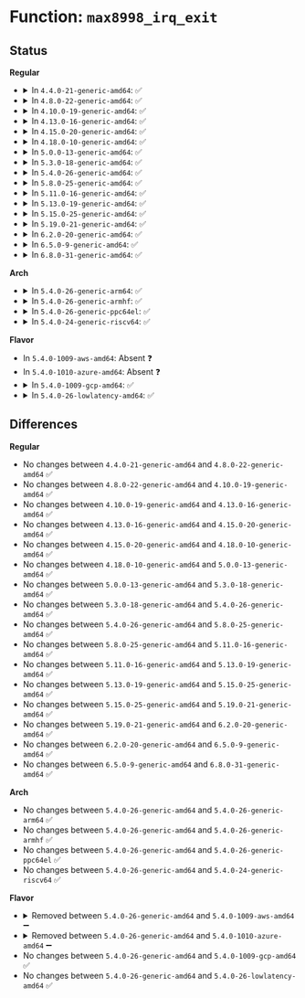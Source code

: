 # Function: <code>max8998_irq_exit</code>

## Status
<b>Regular</b>
<ul>
<li>
<details>
<summary>In <code>4.4.0-21-generic-amd64</code>: ✅</summary>

```c
void max8998_irq_exit(struct max8998_dev * max8998)
```

```json
{
  "name": "max8998_irq_exit",
  "collision_type": "Unique Global",
  "inline_type": "No",
  "funcs": [
    {
      "addr": 18446744071584685232,
      "name": "max8998_irq_exit",
      "external": true,
      "loc": "drivers/mfd/max8998-irq.c:269",
      "file": "drivers/mfd/max8998-irq.c",
      "inline": "seen, unknown",
      "caller_inline": [],
      "caller_func": [
        "drivers/mfd/max8998.c:max8998_i2c_remove",
        "drivers/mfd/max8998.c:max8998_i2c_probe"
      ]
    }
  ],
  "symbols": [
    {
      "addr": 18446744071584685232,
      "name": "max8998_irq_exit",
      "section": ".text",
      "bind": "STB_GLOBAL",
      "size": 54
    }
  ]
}
```
</details>
</li>
<li>
<details>
<summary>In <code>4.8.0-22-generic-amd64</code>: ✅</summary>

```c
void max8998_irq_exit(struct max8998_dev * max8998)
```

```json
{
  "name": "max8998_irq_exit",
  "collision_type": "Unique Global",
  "inline_type": "No",
  "funcs": [
    {
      "addr": 18446744071585032768,
      "name": "max8998_irq_exit",
      "external": true,
      "loc": "drivers/mfd/max8998-irq.c:269",
      "file": "drivers/mfd/max8998-irq.c",
      "inline": "seen, unknown",
      "caller_inline": [],
      "caller_func": [
        "drivers/mfd/max8998.c:max8998_i2c_probe"
      ]
    }
  ],
  "symbols": [
    {
      "addr": 18446744071585032768,
      "name": "max8998_irq_exit",
      "section": ".text",
      "bind": "STB_GLOBAL",
      "size": 54
    }
  ]
}
```
</details>
</li>
<li>
<details>
<summary>In <code>4.10.0-19-generic-amd64</code>: ✅</summary>

```c
void max8998_irq_exit(struct max8998_dev * max8998)
```

```json
{
  "name": "max8998_irq_exit",
  "collision_type": "Unique Global",
  "inline_type": "No",
  "funcs": [
    {
      "addr": 18446744071585216704,
      "name": "max8998_irq_exit",
      "external": true,
      "loc": "drivers/mfd/max8998-irq.c:269",
      "file": "drivers/mfd/max8998-irq.c",
      "inline": "seen, unknown",
      "caller_inline": [],
      "caller_func": [
        "drivers/mfd/max8998.c:max8998_i2c_probe"
      ]
    }
  ],
  "symbols": [
    {
      "addr": 18446744071585216704,
      "name": "max8998_irq_exit",
      "section": ".text",
      "bind": "STB_GLOBAL",
      "size": 48
    }
  ]
}
```
</details>
</li>
<li>
<details>
<summary>In <code>4.13.0-16-generic-amd64</code>: ✅</summary>

```c
void max8998_irq_exit(struct max8998_dev * max8998)
```

```json
{
  "name": "max8998_irq_exit",
  "collision_type": "Unique Global",
  "inline_type": "No",
  "funcs": [
    {
      "addr": 18446744071585298672,
      "name": "max8998_irq_exit",
      "external": true,
      "loc": "drivers/mfd/max8998-irq.c:269",
      "file": "drivers/mfd/max8998-irq.c",
      "inline": "seen, unknown",
      "caller_inline": [],
      "caller_func": [
        "drivers/mfd/max8998.c:max8998_i2c_probe"
      ]
    }
  ],
  "symbols": [
    {
      "addr": 18446744071585298672,
      "name": "max8998_irq_exit",
      "section": ".text",
      "bind": "STB_GLOBAL",
      "size": 48
    }
  ]
}
```
</details>
</li>
<li>
<details>
<summary>In <code>4.15.0-20-generic-amd64</code>: ✅</summary>

```c
void max8998_irq_exit(struct max8998_dev * max8998)
```

```json
{
  "name": "max8998_irq_exit",
  "collision_type": "Unique Global",
  "inline_type": "No",
  "funcs": [
    {
      "addr": 18446744071585726912,
      "name": "max8998_irq_exit",
      "external": true,
      "loc": "drivers/mfd/max8998-irq.c:269",
      "file": "drivers/mfd/max8998-irq.c",
      "inline": "seen, unknown",
      "caller_inline": [],
      "caller_func": [
        "drivers/mfd/max8998.c:max8998_i2c_probe"
      ]
    }
  ],
  "symbols": [
    {
      "addr": 18446744071585726912,
      "name": "max8998_irq_exit",
      "section": ".text",
      "bind": "STB_GLOBAL",
      "size": 48
    }
  ]
}
```
</details>
</li>
<li>
<details>
<summary>In <code>4.18.0-10-generic-amd64</code>: ✅</summary>

```c
void max8998_irq_exit(struct max8998_dev * max8998)
```

```json
{
  "name": "max8998_irq_exit",
  "collision_type": "Unique Global",
  "inline_type": "No",
  "funcs": [
    {
      "addr": 18446744071585972928,
      "name": "max8998_irq_exit",
      "external": true,
      "loc": "drivers/mfd/max8998-irq.c:269",
      "file": "drivers/mfd/max8998-irq.c",
      "inline": "seen, unknown",
      "caller_inline": [],
      "caller_func": [
        "drivers/mfd/max8998.c:max8998_i2c_probe"
      ]
    }
  ],
  "symbols": [
    {
      "addr": 18446744071585972928,
      "name": "max8998_irq_exit",
      "section": ".text",
      "bind": "STB_GLOBAL",
      "size": 56
    }
  ]
}
```
</details>
</li>
<li>
<details>
<summary>In <code>5.0.0-13-generic-amd64</code>: ✅</summary>

```c
void max8998_irq_exit(struct max8998_dev * max8998)
```

```json
{
  "name": "max8998_irq_exit",
  "collision_type": "Unique Global",
  "inline_type": "No",
  "funcs": [
    {
      "addr": 18446744071586109568,
      "name": "max8998_irq_exit",
      "external": true,
      "loc": "drivers/mfd/max8998-irq.c:263",
      "file": "drivers/mfd/max8998-irq.c",
      "inline": "seen, unknown",
      "caller_inline": [],
      "caller_func": [
        "drivers/mfd/max8998.c:max8998_i2c_probe"
      ]
    }
  ],
  "symbols": [
    {
      "addr": 18446744071586109568,
      "name": "max8998_irq_exit",
      "section": ".text",
      "bind": "STB_GLOBAL",
      "size": 56
    }
  ]
}
```
</details>
</li>
<li>
<details>
<summary>In <code>5.3.0-18-generic-amd64</code>: ✅</summary>

```c
void max8998_irq_exit(struct max8998_dev * max8998)
```

```json
{
  "name": "max8998_irq_exit",
  "collision_type": "Unique Global",
  "inline_type": "No",
  "funcs": [
    {
      "addr": 18446744071586344832,
      "name": "max8998_irq_exit",
      "external": true,
      "loc": "drivers/mfd/max8998-irq.c:263",
      "file": "drivers/mfd/max8998-irq.c",
      "inline": "seen, unknown",
      "caller_inline": [],
      "caller_func": [
        "drivers/mfd/max8998.c:max8998_i2c_probe"
      ]
    }
  ],
  "symbols": [
    {
      "addr": 18446744071586344832,
      "name": "max8998_irq_exit",
      "section": ".text",
      "bind": "STB_GLOBAL",
      "size": 63
    }
  ]
}
```
</details>
</li>
<li>
<details>
<summary>In <code>5.4.0-26-generic-amd64</code>: ✅</summary>

```c
void max8998_irq_exit(struct max8998_dev * max8998)
```

```json
{
  "name": "max8998_irq_exit",
  "collision_type": "Unique Global",
  "inline_type": "No",
  "funcs": [
    {
      "addr": 18446744071586493008,
      "name": "max8998_irq_exit",
      "external": true,
      "loc": "drivers/mfd/max8998-irq.c:263",
      "file": "drivers/mfd/max8998-irq.c",
      "inline": "seen, unknown",
      "caller_inline": [],
      "caller_func": [
        "drivers/mfd/max8998.c:max8998_i2c_probe"
      ]
    }
  ],
  "symbols": [
    {
      "addr": 18446744071586493008,
      "name": "max8998_irq_exit",
      "section": ".text",
      "bind": "STB_GLOBAL",
      "size": 63
    }
  ]
}
```
</details>
</li>
<li>
<details>
<summary>In <code>5.8.0-25-generic-amd64</code>: ✅</summary>

```c
void max8998_irq_exit(struct max8998_dev * max8998)
```

```json
{
  "name": "max8998_irq_exit",
  "collision_type": "Unique Global",
  "inline_type": "No",
  "funcs": [
    {
      "addr": 18446744071587271376,
      "name": "max8998_irq_exit",
      "external": true,
      "loc": "drivers/mfd/max8998-irq.c:263",
      "file": "drivers/mfd/max8998-irq.c",
      "inline": "seen, unknown",
      "caller_inline": [],
      "caller_func": [
        "drivers/mfd/max8998.c:max8998_i2c_probe"
      ]
    }
  ],
  "symbols": [
    {
      "addr": 18446744071587271376,
      "name": "max8998_irq_exit",
      "section": ".text",
      "bind": "STB_GLOBAL",
      "size": 67
    }
  ]
}
```
</details>
</li>
<li>
<details>
<summary>In <code>5.11.0-16-generic-amd64</code>: ✅</summary>

```c
void max8998_irq_exit(struct max8998_dev * max8998)
```

```json
{
  "name": "max8998_irq_exit",
  "collision_type": "Unique Global",
  "inline_type": "No",
  "funcs": [
    {
      "addr": 18446744071587336576,
      "name": "max8998_irq_exit",
      "external": true,
      "loc": "drivers/mfd/max8998-irq.c:263",
      "file": "drivers/mfd/max8998-irq.c",
      "inline": "seen, unknown",
      "caller_inline": [],
      "caller_func": [
        "drivers/mfd/max8998.c:max8998_i2c_probe"
      ]
    }
  ],
  "symbols": [
    {
      "addr": 18446744071587336576,
      "name": "max8998_irq_exit",
      "section": ".text",
      "bind": "STB_GLOBAL",
      "size": 67
    }
  ]
}
```
</details>
</li>
<li>
<details>
<summary>In <code>5.13.0-19-generic-amd64</code>: ✅</summary>

```c
void max8998_irq_exit(struct max8998_dev * max8998)
```

```json
{
  "name": "max8998_irq_exit",
  "collision_type": "Unique Global",
  "inline_type": "No",
  "funcs": [
    {
      "addr": 18446744071587222944,
      "name": "max8998_irq_exit",
      "external": true,
      "loc": "drivers/mfd/max8998-irq.c:263",
      "file": "drivers/mfd/max8998-irq.c",
      "inline": "seen, unknown",
      "caller_inline": [],
      "caller_func": [
        "drivers/mfd/max8998.c:max8998_i2c_probe"
      ]
    }
  ],
  "symbols": [
    {
      "addr": 18446744071587222944,
      "name": "max8998_irq_exit",
      "section": ".text",
      "bind": "STB_GLOBAL",
      "size": 67
    }
  ]
}
```
</details>
</li>
<li>
<details>
<summary>In <code>5.15.0-25-generic-amd64</code>: ✅</summary>

```c
void max8998_irq_exit(struct max8998_dev * max8998)
```

```json
{
  "name": "max8998_irq_exit",
  "collision_type": "Unique Global",
  "inline_type": "No",
  "funcs": [
    {
      "addr": 18446744071587787584,
      "name": "max8998_irq_exit",
      "external": true,
      "loc": "drivers/mfd/max8998-irq.c:263",
      "file": "drivers/mfd/max8998-irq.c",
      "inline": "seen, unknown",
      "caller_inline": [],
      "caller_func": [
        "drivers/mfd/max8998.c:max8998_i2c_probe"
      ]
    }
  ],
  "symbols": [
    {
      "addr": 18446744071587787584,
      "name": "max8998_irq_exit",
      "section": ".text",
      "bind": "STB_GLOBAL",
      "size": 67
    }
  ]
}
```
</details>
</li>
<li>
<details>
<summary>In <code>5.19.0-21-generic-amd64</code>: ✅</summary>

```c
void max8998_irq_exit(struct max8998_dev * max8998)
```

```json
{
  "name": "max8998_irq_exit",
  "collision_type": "Unique Global",
  "inline_type": "No",
  "funcs": [
    {
      "addr": 18446744071589135024,
      "name": "max8998_irq_exit",
      "external": true,
      "loc": "drivers/mfd/max8998-irq.c:263",
      "file": "drivers/mfd/max8998-irq.c",
      "inline": "seen, unknown",
      "caller_inline": [],
      "caller_func": [
        "drivers/mfd/max8998.c:max8998_i2c_probe"
      ]
    }
  ],
  "symbols": [
    {
      "addr": 18446744071589135024,
      "name": "max8998_irq_exit",
      "section": ".text",
      "bind": "STB_GLOBAL",
      "size": 82
    }
  ]
}
```
</details>
</li>
<li>
<details>
<summary>In <code>6.2.0-20-generic-amd64</code>: ✅</summary>

```c
void max8998_irq_exit(struct max8998_dev * max8998)
```

```json
{
  "name": "max8998_irq_exit",
  "collision_type": "Unique Global",
  "inline_type": "No",
  "funcs": [
    {
      "addr": 18446744071590679408,
      "name": "max8998_irq_exit",
      "external": true,
      "loc": "drivers/mfd/max8998-irq.c:263",
      "file": "drivers/mfd/max8998-irq.c",
      "inline": "seen, unknown",
      "caller_inline": [],
      "caller_func": [
        "drivers/mfd/max8998.c:max8998_i2c_probe"
      ]
    }
  ],
  "symbols": [
    {
      "addr": 18446744071590679408,
      "name": "max8998_irq_exit",
      "section": ".text",
      "bind": "STB_GLOBAL",
      "size": 82
    }
  ]
}
```
</details>
</li>
<li>
<details>
<summary>In <code>6.5.0-9-generic-amd64</code>: ✅</summary>

```c
void max8998_irq_exit(struct max8998_dev * max8998)
```

```json
{
  "name": "max8998_irq_exit",
  "collision_type": "Unique Global",
  "inline_type": "No",
  "funcs": [
    {
      "addr": 18446744071591020480,
      "name": "max8998_irq_exit",
      "external": true,
      "loc": "drivers/mfd/max8998-irq.c:263",
      "file": "drivers/mfd/max8998-irq.c",
      "inline": "seen, unknown",
      "caller_inline": [],
      "caller_func": [
        "drivers/mfd/max8998.c:max8998_i2c_probe"
      ]
    }
  ],
  "symbols": [
    {
      "addr": 18446744071591020480,
      "name": "max8998_irq_exit",
      "section": ".text",
      "bind": "STB_GLOBAL",
      "size": 82
    }
  ]
}
```
</details>
</li>
<li>
<details>
<summary>In <code>6.8.0-31-generic-amd64</code>: ✅</summary>

```c
void max8998_irq_exit(struct max8998_dev * max8998)
```

```json
{
  "name": "max8998_irq_exit",
  "collision_type": "Unique Global",
  "inline_type": "No",
  "funcs": [
    {
      "addr": 18446744071591364528,
      "name": "max8998_irq_exit",
      "external": true,
      "loc": "drivers/mfd/max8998-irq.c:263",
      "file": "drivers/mfd/max8998-irq.c",
      "inline": "seen, unknown",
      "caller_inline": [],
      "caller_func": [
        "drivers/mfd/max8998.c:max8998_i2c_probe"
      ]
    }
  ],
  "symbols": [
    {
      "addr": 18446744071591364528,
      "name": "max8998_irq_exit",
      "section": ".text",
      "bind": "STB_GLOBAL",
      "size": 82
    }
  ]
}
```
</details>
</li>
</ul>
<b>Arch</b>
<ul>
<li>
<details>
<summary>In <code>5.4.0-26-generic-arm64</code>: ✅</summary>

```c
void max8998_irq_exit(struct max8998_dev * max8998)
```

```json
{
  "name": "max8998_irq_exit",
  "collision_type": "Unique Global",
  "inline_type": "No",
  "funcs": [
    {
      "addr": 18446603336499368536,
      "name": "max8998_irq_exit",
      "external": true,
      "loc": "drivers/mfd/max8998-irq.c:263",
      "file": "drivers/mfd/max8998-irq.c",
      "inline": "seen, unknown",
      "caller_inline": [],
      "caller_func": [
        "drivers/mfd/max8998.c:max8998_i2c_probe"
      ]
    }
  ],
  "symbols": [
    {
      "addr": 18446603336499368536,
      "name": "max8998_irq_exit",
      "section": ".text",
      "bind": "STB_GLOBAL",
      "size": 88
    }
  ]
}
```
</details>
</li>
<li>
<details>
<summary>In <code>5.4.0-26-generic-armhf</code>: ✅</summary>

```c
void max8998_irq_exit(struct max8998_dev * max8998)
```

```json
{
  "name": "max8998_irq_exit",
  "collision_type": "Unique Global",
  "inline_type": "No",
  "funcs": [
    {
      "addr": 3231916660,
      "name": "max8998_irq_exit",
      "external": true,
      "loc": "drivers/mfd/max8998-irq.c:263",
      "file": "drivers/mfd/max8998-irq.c",
      "inline": "seen, unknown",
      "caller_inline": [],
      "caller_func": [
        "drivers/mfd/max8998.c:max8998_i2c_probe"
      ]
    }
  ],
  "symbols": [
    {
      "addr": 3231916660,
      "name": "max8998_irq_exit",
      "section": ".text",
      "bind": "STB_GLOBAL",
      "size": 72
    }
  ]
}
```
</details>
</li>
<li>
<details>
<summary>In <code>5.4.0-26-generic-ppc64el</code>: ✅</summary>

```c
void max8998_irq_exit(struct max8998_dev * max8998)
```

```json
{
  "name": "max8998_irq_exit",
  "collision_type": "Unique Global",
  "inline_type": "No",
  "funcs": [
    {
      "addr": 13835058055292602224,
      "name": "max8998_irq_exit",
      "external": true,
      "loc": "drivers/mfd/max8998-irq.c:263",
      "file": "drivers/mfd/max8998-irq.c",
      "inline": "seen, unknown",
      "caller_inline": [],
      "caller_func": [
        "drivers/mfd/max8998.c:max8998_i2c_probe"
      ]
    }
  ],
  "symbols": [
    {
      "addr": 13835058055292602224,
      "name": "max8998_irq_exit",
      "section": ".text",
      "bind": "STB_GLOBAL",
      "size": 152
    }
  ]
}
```
</details>
</li>
<li>
<details>
<summary>In <code>5.4.0-24-generic-riscv64</code>: ✅</summary>

```c
void max8998_irq_exit(struct max8998_dev * max8998)
```

```json
{
  "name": "max8998_irq_exit",
  "collision_type": "Unique Global",
  "inline_type": "No",
  "funcs": [
    {
      "addr": 18446743936276607166,
      "name": "max8998_irq_exit",
      "external": true,
      "loc": "drivers/mfd/max8998-irq.c:263",
      "file": "drivers/mfd/max8998-irq.c",
      "inline": "seen, unknown",
      "caller_inline": [],
      "caller_func": [
        "drivers/mfd/max8998.c:max8998_i2c_probe"
      ]
    }
  ],
  "symbols": [
    {
      "addr": 18446743936276607166,
      "name": "max8998_irq_exit",
      "section": ".text",
      "bind": "STB_GLOBAL",
      "size": 74
    }
  ]
}
```
</details>
</li>
</ul>
<b>Flavor</b>
<ul>
<li>
In <code>5.4.0-1009-aws-amd64</code>: Absent ❓
</li>
<li>
In <code>5.4.0-1010-azure-amd64</code>: Absent ❓
</li>
<li>
<details>
<summary>In <code>5.4.0-1009-gcp-amd64</code>: ✅</summary>

```c
void max8998_irq_exit(struct max8998_dev * max8998)
```

```json
{
  "name": "max8998_irq_exit",
  "collision_type": "Unique Global",
  "inline_type": "No",
  "funcs": [
    {
      "addr": 18446744071586440976,
      "name": "max8998_irq_exit",
      "external": true,
      "loc": "drivers/mfd/max8998-irq.c:263",
      "file": "drivers/mfd/max8998-irq.c",
      "inline": "seen, unknown",
      "caller_inline": [],
      "caller_func": [
        "drivers/mfd/max8998.c:max8998_i2c_probe"
      ]
    }
  ],
  "symbols": [
    {
      "addr": 18446744071586440976,
      "name": "max8998_irq_exit",
      "section": ".text",
      "bind": "STB_GLOBAL",
      "size": 63
    }
  ]
}
```
</details>
</li>
<li>
<details>
<summary>In <code>5.4.0-26-lowlatency-amd64</code>: ✅</summary>

```c
void max8998_irq_exit(struct max8998_dev * max8998)
```

```json
{
  "name": "max8998_irq_exit",
  "collision_type": "Unique Global",
  "inline_type": "No",
  "funcs": [
    {
      "addr": 18446744071586552656,
      "name": "max8998_irq_exit",
      "external": true,
      "loc": "drivers/mfd/max8998-irq.c:263",
      "file": "drivers/mfd/max8998-irq.c",
      "inline": "seen, unknown",
      "caller_inline": [],
      "caller_func": [
        "drivers/mfd/max8998.c:max8998_i2c_probe"
      ]
    }
  ],
  "symbols": [
    {
      "addr": 18446744071586552656,
      "name": "max8998_irq_exit",
      "section": ".text",
      "bind": "STB_GLOBAL",
      "size": 63
    }
  ]
}
```
</details>
</li>
</ul>

## Differences
<b>Regular</b>
<ul>
<li>
No changes between <code>4.4.0-21-generic-amd64</code> and <code>4.8.0-22-generic-amd64</code> ✅
</li>
<li>
No changes between <code>4.8.0-22-generic-amd64</code> and <code>4.10.0-19-generic-amd64</code> ✅
</li>
<li>
No changes between <code>4.10.0-19-generic-amd64</code> and <code>4.13.0-16-generic-amd64</code> ✅
</li>
<li>
No changes between <code>4.13.0-16-generic-amd64</code> and <code>4.15.0-20-generic-amd64</code> ✅
</li>
<li>
No changes between <code>4.15.0-20-generic-amd64</code> and <code>4.18.0-10-generic-amd64</code> ✅
</li>
<li>
No changes between <code>4.18.0-10-generic-amd64</code> and <code>5.0.0-13-generic-amd64</code> ✅
</li>
<li>
No changes between <code>5.0.0-13-generic-amd64</code> and <code>5.3.0-18-generic-amd64</code> ✅
</li>
<li>
No changes between <code>5.3.0-18-generic-amd64</code> and <code>5.4.0-26-generic-amd64</code> ✅
</li>
<li>
No changes between <code>5.4.0-26-generic-amd64</code> and <code>5.8.0-25-generic-amd64</code> ✅
</li>
<li>
No changes between <code>5.8.0-25-generic-amd64</code> and <code>5.11.0-16-generic-amd64</code> ✅
</li>
<li>
No changes between <code>5.11.0-16-generic-amd64</code> and <code>5.13.0-19-generic-amd64</code> ✅
</li>
<li>
No changes between <code>5.13.0-19-generic-amd64</code> and <code>5.15.0-25-generic-amd64</code> ✅
</li>
<li>
No changes between <code>5.15.0-25-generic-amd64</code> and <code>5.19.0-21-generic-amd64</code> ✅
</li>
<li>
No changes between <code>5.19.0-21-generic-amd64</code> and <code>6.2.0-20-generic-amd64</code> ✅
</li>
<li>
No changes between <code>6.2.0-20-generic-amd64</code> and <code>6.5.0-9-generic-amd64</code> ✅
</li>
<li>
No changes between <code>6.5.0-9-generic-amd64</code> and <code>6.8.0-31-generic-amd64</code> ✅
</li>
</ul>
<b>Arch</b>
<ul>
<li>
No changes between <code>5.4.0-26-generic-amd64</code> and <code>5.4.0-26-generic-arm64</code> ✅
</li>
<li>
No changes between <code>5.4.0-26-generic-amd64</code> and <code>5.4.0-26-generic-armhf</code> ✅
</li>
<li>
No changes between <code>5.4.0-26-generic-amd64</code> and <code>5.4.0-26-generic-ppc64el</code> ✅
</li>
<li>
No changes between <code>5.4.0-26-generic-amd64</code> and <code>5.4.0-24-generic-riscv64</code> ✅
</li>
</ul>
<b>Flavor</b>
<ul>
<li>
<details>
<summary>Removed between <code>5.4.0-26-generic-amd64</code> and <code>5.4.0-1009-aws-amd64</code> ➖</summary>

```c
void max8998_irq_exit(struct max8998_dev * max8998)
```
</details>
</li>
<li>
<details>
<summary>Removed between <code>5.4.0-26-generic-amd64</code> and <code>5.4.0-1010-azure-amd64</code> ➖</summary>

```c
void max8998_irq_exit(struct max8998_dev * max8998)
```
</details>
</li>
<li>
No changes between <code>5.4.0-26-generic-amd64</code> and <code>5.4.0-1009-gcp-amd64</code> ✅
</li>
<li>
No changes between <code>5.4.0-26-generic-amd64</code> and <code>5.4.0-26-lowlatency-amd64</code> ✅
</li>
</ul>
